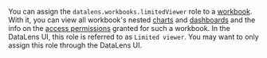 You can assign the `datalens.workbooks.limitedViewer` role to a [workbook](../../../datalens/workbooks-collections/index.md). With it, you can view all workbook's nested [charts](../../../datalens/concepts/chart/index.md) and [dashboards](../../../datalens/concepts/dashboard.md) and the info on the [access permissions](../../../iam/concepts/access-control/index.md) granted for such a workbook. In the DataLens UI, this role is referred to as `Limited viewer`. You may want to only assign this role through the DataLens UI.

